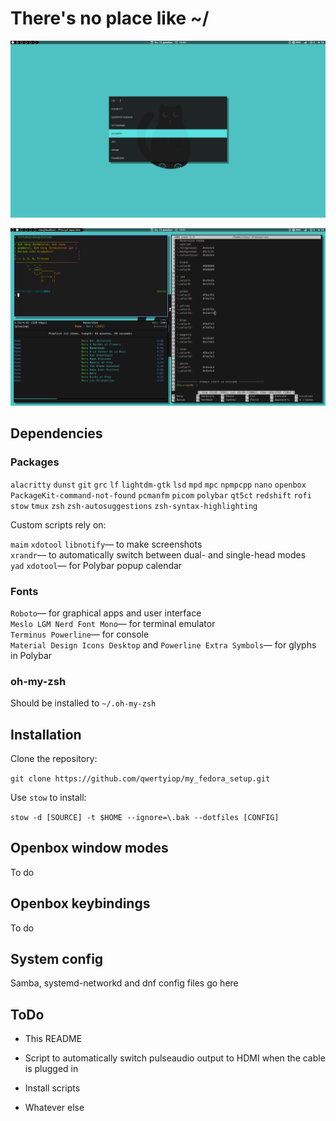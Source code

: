 # There's no place like ~/

![Image](1607853005.png)

![Image](1607853070.png)


## Dependencies

### Packages

`alacritty` `dunst` `git` `grc` `lf` `lightdm-gtk` `lsd` `mpd` `mpc` `npmpcpp` `nano` `openbox` `PackageKit-command-not-found` `pcmanfm` `picom` `polybar` `qt5ct` `redshift` `rofi` `stow` `tmux` `zsh` `zsh-autosuggestions` `zsh-syntax-highlighting`

Custom scripts rely on:

`maim` `xdotool` `libnotify`— to make screenshots<br/>
`xrandr`— to automatically switch between dual- and single-head modes<br/>
`yad`  `xdotool`— for Polybar popup calendar<br/>

### Fonts

`Roboto`— for graphical apps and user interface<br/>
`Meslo LGM Nerd Font Mono`— for terminal emulator<br/>
`Terminus Powerline`— for console<br/>
`Material Design Icons Desktop` and `Powerline Extra Symbols`— for glyphs in Polybar<br/>

### oh-my-zsh

Should be installed to `~/.oh-my-zsh`


## Installation

Clone the repository:

  `git clone https://github.com/qwertyiop/my_fedora_setup.git`

Use `stow` to install:

  `stow -d [SOURCE] -t $HOME --ignore=\.bak --dotfiles [CONFIG]`


## Openbox window modes

To do


## Openbox keybindings

To do


## System config

Samba, systemd-networkd and dnf config files go here


## ToDo

* This README

* Script to automatically switch pulseaudio output to HDMI when the cable is plugged in

* Install scripts

* Whatever else
